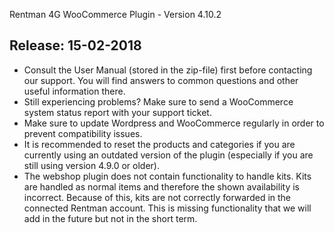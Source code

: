 Rentman 4G WooCommerce Plugin - Version 4.10.2

Release: 15-02-2018
-----------------------------
* Consult the User Manual (stored in the zip-file) first before contacting our support. You will find answers to common questions and other useful information there.
* Still experiencing problems? Make sure to send a WooCommerce system status report with your support ticket.
* Make sure to update Wordpress and WooCommerce regularly in order to prevent compatibility issues.
* It is recommended to reset the products and categories if you are currently using an outdated version of the plugin (especially if you are still using version 4.9.0 or older).
* The webshop plugin does not contain functionality to handle kits. Kits are handled as normal items and therefore the shown availability is incorrect. Because of this, kits are not correctly forwarded in the connected Rentman account. This is missing functionality that we will add in the future but not in the short term.